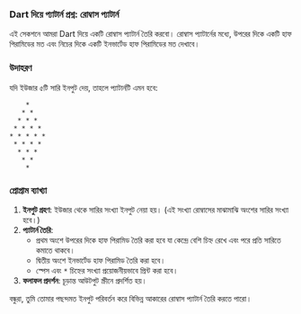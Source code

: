 ### Dart দিয়ে প্যাটার্ন প্রশ্ন: রোম্বাস প্যাটার্ন

এই সেকশনে আমরা Dart দিয়ে একটি রোম্বাস প্যাটার্ন তৈরি করবো। রোম্বাস প্যাটার্নের মধ্যে, উপরের দিকে একটি হাফ পিরামিডের মত এবং নিচের দিকে একটি ইনভার্টেড হাফ পিরামিডের মত দেখাবে।

### উদাহরণ

যদি ইউজার ৫টি সারি ইনপুট দেয়, তাহলে প্যাটার্নটি এমন হবে:

```
    *    
   * *   
  * * *  
 * * * * 
* * * * * 
 * * * * 
  * * *  
   * *   
    *    
```

### প্রোগ্রাম ব্যাখ্যা

1. **ইনপুট গ্রহণ**: ইউজার থেকে সারির সংখ্যা ইনপুট নেয়া হয়। (এই সংখ্যা রোম্বাসের মাঝামাঝি অংশের সারির সংখ্যা হবে।)
2. **প্যাটার্ন তৈরি**:
   - প্রথম অংশে উপরের দিকে হাফ পিরামিড তৈরি করা হবে যা কেন্দ্রে বেশি চিহ্ন রেখে এবং পরে প্রতি সারিতে কমাতে থাকবে।
   - দ্বিতীয় অংশে ইনভার্টেড হাফ পিরামিড তৈরি করা হবে।
   - স্পেস এবং `*` চিহ্নের সংখ্যা প্রয়োজনীয়ভাবে প্রিন্ট করা হবে।
3. **ফলাফল প্রদর্শন**: চূড়ান্ত আউটপুট স্ক্রীনে প্রদর্শিত হয়।

বন্ধুরা, তুমি তোমার পছন্দমত ইনপুট পরিবর্তন করে বিভিন্ন আকারের রোম্বাস প্যাটার্ন তৈরি করতে পারো।